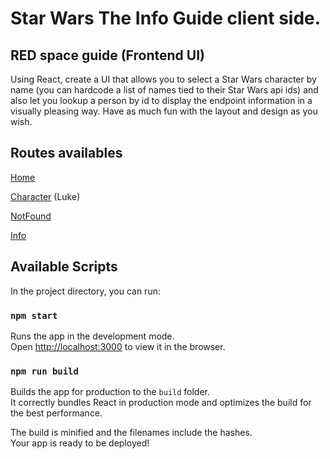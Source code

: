 # Star Wars The Info Guide client side.

## RED space guide (Frontend UI)
Using React, create a UI that allows you to select a Star Wars character by name (you can
hardcode a list of names tied to their Star Wars api ids) and also let you lookup a person by
id to display the endpoint information in a visually pleasing way.
Have as much fun with the layout and design as you wish.

## Routes availables
   [Home](http://localhost:3000)
   
   [Character](http://localhost:3000/character/1) (Luke)
   
   [NotFound](http://localhost:3000/notFound) 
   
   [Info](http://localhost:3000/info)

## Available Scripts

In the project directory, you can run:

### `npm start`

Runs the app in the development mode.\
Open [http://localhost:3000](http://localhost:3000) to view it in the browser.


### `npm run build`

Builds the app for production to the `build` folder.\
It correctly bundles React in production mode and optimizes the build for the best performance.

The build is minified and the filenames include the hashes.\
Your app is ready to be deployed!
